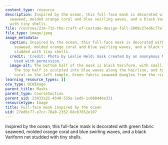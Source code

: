 ```yaml
---
content_type: resource
description: Inspired by the ocean, this full-face mask is decorated with green fabric
  seaweed, molded orange coral and blue swirling waves, and a black Variform net studded
  with tiny shells.
file: /courses/21m-715-the-craft-of-costume-design-fall-2009/27ed6c77e7cc78a8235268cb7652e107_IMG_0713.jpg
file_type: image/jpeg
image_metadata:
  caption: Inspired by the ocean, this full-face mask is decorated with green fabric
    seaweed, molded orange coral and blue swirling waves, and a black Variform net
    studded with tiny shells.
  credit: 'Credit: Photo by Leslie Held; mask created by an anonymous MIT student.
    Used with permission.'
  image-alt: The bottom half of the mask is black Variform, with small shells attached.
    The top half is sculpted into blue waves along the hairline, and twisted orange
    coral on the left temple. Green fabric seaweed dangles from the right cheek.
learning_resource_types: []
ocw_type: OCWImage
parent_title: Masks
parent_type: CourseSection
parent_uid: 23933a21-4540-535e-1edb-1c08844be331
resourcetype: Image
title: Full-face mask inspired by the ocean
uid: 27ed6c77-e7cc-78a8-2352-68cb7652e107
---
```

Inspired by the ocean, this full-face mask is decorated with green fabric seaweed, molded orange coral and blue swirling waves, and a black Variform net studded with tiny shells.

